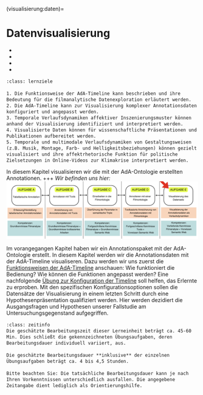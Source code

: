 (visualisierung:daten)=
# Datenvisualisierung
- [](./Aufgabe_E.md)
- [](./Aufgabe_E_UK-1.md)
- [](./Aufgabe_E_UK-2.md)
- [](./Aufgabe_E_UK-3.md)

```{admonition} Lernziele
:class: lernziele

1. Die Funktionsweise der AdA-Timeline kann beschrieben und ihre Bedeutung für die filmanalytische Datenexploration erläutert werden.
2. Die AdA-Timeline kann zur Visualisierung komplexer Annotationsdaten konfiguriert und angepasst werden.
3. Temporale Verlaufsdynamiken affektiver Inszenierungsmuster können anhand der Visualisierung identifiziert und interpretiert werden.
4. Visualisierte Daten können für wissenschaftliche Präsentationen und Publikationen aufbereitet werden.
5. Temporale und multimodale Verlaufsdynamiken von Gestaltungsweisen (z.B. Musik, Montage, Farb- und Helligkeitsbeziehungen) können gezielt visualisiert und ihre affektrhetorische Funktion für politische Zielsetzungen in Online-Videos zur Klimakrise interpretiert werden.
```

In diesem Kapitel visualisieren wir die mit der AdA-Ontologie erstellten Annotationen.
+++
*Wir befinden uns hier:*
![Aufgabe 5](../assets/Aufgabenstruktur-05.png)

Im vorangegangen Kapitel haben wir ein Annotationspaket mit der AdA-Ontologie erstellt. In diesem Kapitel werden wir die Annotationsdaten mit der AdA-Timeline visualiseren. Dazu werden wir uns zuerst die [Funktionsweisen der AdA-Timeline](../Kapitel_II/Aufgabe_E_UK-1.md) anschauen: Wie funktioniert die Bedienung? Wie können die Funktionen angepasst werden? Eine nachfolgende [Übung zur Konfiguration der Timeline](../Kapitel_II/Aufgabe_E_UK-2.md) soll helfen, das Erlernte zu erproben. Mit den spezifischen Konfigurationsoptionen sollen die Datensätze der Visualisierung in einem letzten Schritt durch eine Hypothesenpräsentation qualifiziert werden. Hier werden dezidiert die Ausgangsfragen und Hypothesen unserer Fallstudie am Untersuchungsgegenstand aufgegriffen.


```{admonition} Bearbeitungszeit
:class: zeitinfo
Die geschätzte Bearbeitungszeit dieser Lerneinheit beträgt ca. 45-60 Min. Dies schließt die gekennzeichneten Übungsaufgaben, deren Bearbeitungsdauer individuell variiert, aus. 

Die geschätzte Bearbeitungsdauer **inklusive** der einzelnen Übungsaufgaben beträgt ca. 4 bis 4,5 Stunden.

Bitte beachten Sie: Die tatsächliche Bearbeitungsdauer kann je nach Ihren Vorkenntnissen unterschiedlich ausfallen. Die angegebene Zeitangabe dient lediglich als Orientierungshilfe.
```
